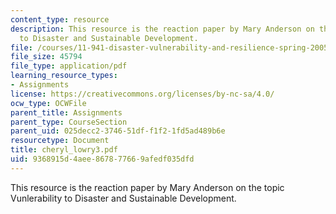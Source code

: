 ```yaml
---
content_type: resource
description: This resource is the reaction paper by Mary Anderson on the topic Vunlerability
  to Disaster and Sustainable Development.
file: /courses/11-941-disaster-vulnerability-and-resilience-spring-2005/9368915d4aee867877669afedf035dfd_cheryl_lowry3.pdf
file_size: 45794
file_type: application/pdf
learning_resource_types:
- Assignments
license: https://creativecommons.org/licenses/by-nc-sa/4.0/
ocw_type: OCWFile
parent_title: Assignments
parent_type: CourseSection
parent_uid: 025decc2-3746-51df-f1f2-1fd5ad489b6e
resourcetype: Document
title: cheryl_lowry3.pdf
uid: 9368915d-4aee-8678-7766-9afedf035dfd
---
```

This resource is the reaction paper by Mary Anderson on the topic Vunlerability to Disaster and Sustainable Development.